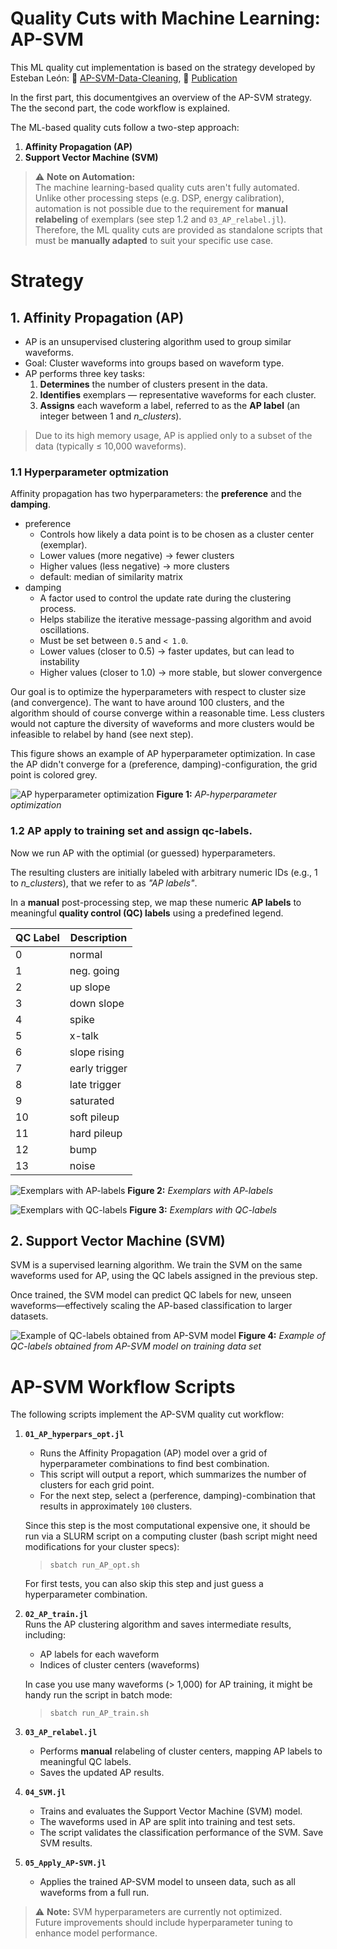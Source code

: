 # Quality Cuts with Machine Learning: AP-SVM

This ML quality cut implementation is based on the strategy developed by Esteban León: 🐙 [AP-SVM-Data-Cleaning](https://github.com/esleon97/AP-SVM-Data-Cleaning/tree/main/train), 📖 [Publication](https://iopscience.iop.org/article/10.1088/2632-2153/adbb37)

In the first part, this documentgives an overview of the AP-SVM strategy. The the second part, the code workflow is explained. 

The ML-based quality cuts follow a two-step approach:
1. **Affinity Propagation (AP)** 
2. **Support Vector Machine (SVM)**  


> ⚠️ **Note on Automation:**   
> The machine learning-based quality cuts aren't fully automated. Unlike other processing steps (e.g. DSP, energy calibration), automation is not possible due to the requirement for **manual relabeling** of exemplars (see step 1.2 and `03_AP_relabel.jl`).  Therefore, the ML quality cuts are provided as standalone scripts that must be **manually adapted** to suit your specific use case.

# Strategy
## 1. Affinity Propagation (AP)
- AP is an unsupervised clustering algorithm used to group similar waveforms.
- Goal: Cluster waveforms into groups based on waveform type.
- AP performs three key tasks:
  1. **Determines** the number of clusters present in the data.
  2. **Identifies** exemplars — representative waveforms for each cluster.
  3. **Assigns** each waveform a label, referred to as the **AP label** (an integer between 1 and *n_clusters*).

> Due to its high memory usage, AP is applied only to a subset of the data (typically ≤ 10,000 waveforms).

### 1.1 Hyperparameter optmization
Affinity propagation has two hyperparameters: the **preference** and the **damping**. 

- preference
  - Controls how likely a data point is to be chosen as a cluster center (exemplar).
  - Lower values (more negative) → fewer clusters
  - Higher values (less negative) → more clusters
  - default: median of similarity matrix
- damping
  - A factor used to control the update rate during the clustering process.
  - Helps stabilize the iterative message-passing algorithm and avoid oscillations.
  - Must be set between `0.5` and `< 1.0`.
  - Lower values (closer to 0.5) → faster updates, but can lead to instability
  - Higher values (closer to 1.0) → more stable, but slower convergence

Our goal is to optimize the hyperparameters with respect to cluster size (and convergence). The want to have around 100 clusters, and the algorithm should of course converge within a reasonable time. Less clusters would not capture the diversity of waveforms and more clusters would be infeasible to relabel by hand (see next step).

This figure shows an example of AP hyperparameter optimization. In case the AP didn't converge for a (preference, damping)-configuration, the grid point is colored grey. 

![AP hyperparameter optimization](example_plots/AP_hyperpars_opt_Nclusters_5dampings0.5-0.99_10qprefs0.01-0.5.png)
**Figure 1:** *AP-hyperparameter optimization*

### 1.2 AP apply to training set and assign qc-labels. 
Now we run AP with the optimial (or guessed) hyperparameters. 

The resulting clusters are initially labeled with arbitrary numeric IDs (e.g., 1 to *n_clusters*), that we refer to as *"AP labels"*. 

In a **manual** post-processing step, we map these numeric **AP labels** to meaningful **quality control (QC) labels** using a predefined legend.

| QC Label | Description   |
| -------- | ------------- |
| 0        | normal        |
| 1        | neg. going    |
| 2        | up slope      |
| 3        | down slope    |
| 4        | spike         |
| 5        | x-talk        |
| 6        | slope rising  |
| 7        | early trigger |
| 8        | late trigger  |
| 9        | saturated     |
| 10       | soft pileup   |
| 11       | hard pileup   |
| 12       | bump          |
| 13       | noise         |


![Exemplars with AP-labels](example_plots/AP_exemplars_damp0.5_qpref0.3.png)
**Figure 2:** *Exemplars with AP-labels*


![Exemplars with QC-labels](example_plots/AP_exemplars_QClabels_damp0.5_qpref0.3.png)
**Figure 3:** *Exemplars with QC-labels*

## 2. Support Vector Machine (SVM)

SVM is a supervised learning algorithm. We train the SVM on the same waveforms used for AP, using the QC labels assigned in the previous step.

Once trained, the SVM model can predict QC labels for new, unseen waveforms—effectively scaling the AP-based classification to larger datasets.

![Example of QC-labels obtained from AP-SVM model](example_plots/SVM_train_cost1.0_gamma0.5.png)
**Figure 4:** *Example of QC-labels obtained from AP-SVM model on training data set*

# AP-SVM Workflow Scripts

The following scripts implement the AP-SVM quality cut workflow:

1. **`01_AP_hyperpars_opt.jl`**  
    - Runs the Affinity Propagation (AP) model over a grid of hyperparameter combinations to find best combination.  
    - This script will output a report, which summarizes the number of clusters for each grid point. 
    - For the next step, select a (perference, damping)-combination that results in approximately `100` clusters.

    Since this step is the most computational expensive one, it should be run via a SLURM script on a computing cluster (bash script might need modifications for your cluster specs): 

    > `sbatch run_AP_opt.sh` 

    For first tests, you can also skip this step and just guess a hyperparameter combination. 

2.  **`02_AP_train.jl`**  
  Runs the AP clustering algorithm and saves intermediate results, including:
    - AP labels for each waveform
    - Indices of cluster centers (waveforms)

    In case you use many waveforms (> 1,000) for AP training, it might be handy run the script in batch mode:
    > `sbatch run_AP_train.sh` 

3.  **`03_AP_relabel.jl`**  
    - Performs **manual** relabeling of cluster centers, mapping AP labels to meaningful QC labels.  
    - Saves the updated AP results.

4. **`04_SVM.jl`**  
    - Trains and evaluates the Support Vector Machine (SVM) model.  
    - The waveforms used in AP are split into training and test sets.  
    - The script validates the classification performance of the SVM. Save SVM results.

4. **`05_Apply_AP-SVM.jl`**  
    - Applies the trained AP-SVM model to unseen data, such as all waveforms from a full run.

> ⚠️ **Note:** SVM hyperparameters are currently not optimized.  
> Future improvements should include hyperparameter tuning to enhance model performance.
